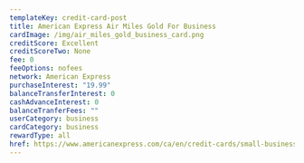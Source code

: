 ```yaml
---
templateKey: credit-card-post
title: American Express Air Miles Gold For Business
cardImage: /img/air_miles_gold_business_card.png
creditScore: Excellent
creditScoreTwo: None
fee: 0
feeOptions: nofees
network: American Express
purchaseInterest: "19.99"
balanceTransferInterest: 0
cashAdvanceInterest: 0
balanceTranferFees: ""
userCategory: business
cardCategory: business
rewardType: all
href: https://www.americanexpress.com/ca/en/credit-cards/small-business-air-miles-gold-card/?linknav=ca-en-amex-cardshop-allcards-learn-americanExpressAIRMILESGoldBusinessCard&cpid=100186460
---
```

